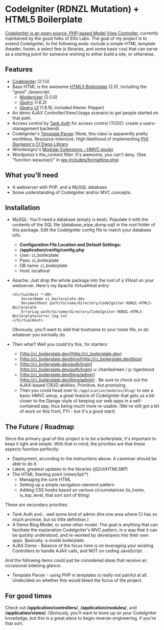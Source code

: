CodeIgniter (RDNZL Mutation) + HTML5 Boilerplate
================================================

[CodeIgniter is an open-source, PHP-based Model View Controller](http://codeigniter.com), currently maintained by the good folks of Ellis Labs. The goal of my project is to extend CodeIgniter, to the following ends: include a simple HTML template (header, footer, a select few js libraries, and some basic css) that can serve as a starting point for someone wishing to either build a site, or otherwise.

Features
--------
+	[CodeIgniter](http://codeigniter.com) (2.1.0)
+ 	Base HTML is the awesome [HTML5 Boilerplate](http://html5boilerplate.com/) (2.0), including the "good" Javascript:
	- 	[Modernizer](http://www.modernizr.com/) (2.0.6)
	- 	[jQuery](http://jquery.com) (1.6.2)
	- 	[jQuery UI](http://jqueryui.com) (1.8.16, included theme: Pepper)
+ 	An demo AJAX Controller/View/Usage scenario to get people started on that path.
+ 	Access control by [Tank Auth](http://www.konyukhov.com/soft/tank_auth/) for access control (TODO: create a users-management backend)
+ 	CodeIgniter's [Template Parser](http://codeigniter.com/user_guide/libraries/parser.html) (Note, this class is apparently pretty worthless. Resource-intensive. High likelihood of implementing [Phil Sturgeon's CI Dwoo Library](https://github.com/philsturgeon/codeigniter-dwoo)
+	Wiredesignz's [Modular Extensions - HMVC plugin](https://bitbucket.org/wiredesignz/codeigniter-modular-extensions-hmvc/wiki/Home)
+ 	Wordpress's the_content filter. It's awesome, you can't deny. (See "function wpautop()" in [wp-includes/formatting.php](http://svn.automattic.com/wordpress/tags/3.1.1/wp-includes/formatting.php))

What you'll need
----------------
+ 	A webserver with PHP, and a MySQL database
+ 	Some understanding of CodeIgniter and/or MVC concepts.

Installation
------------
+ 	MySQL: You'll need a database (empty is best). Populate it with the contents of the SQL file (database\_wipe\_dump.sql) in the root folder of this package. Edit the CodeIgniter config file to match your database info.
	- 	**Configuration File Location and Default Settings:**
    -	**/application/config/config.php**
	- 	User: ci_boilerplate
    - 	Pass: ci_boilerplate
    - 	DB name: ci_boilerplate
    - 	Host: localhost
    
+ 	Apache: Just drop the whole package into the root of a VHost on your webserver. Here's my Apache VirtualHost entry:
    
        <VirtualHost *:80>
            ServerName ci_boilerplate.dev
            DocumentRoot path/to/some/directory/CodeIgniter-RDNZL-HTML5-Boilerplate
            ErrorLog path/to/some/directory/CodeIgniter-RDNZL-HTML5-Boilerplate/error_log.txt
        </VirtualHost>
	
	Obviously, you'll want to add that hostname to your hosts file, or do whatever you normally do.

+	Then what? Well you could try this, for starters:
	-	[http://ci_boilerplate.dev](http://ci_boilerplate.dev)
	-	[http://ci_boilerplate.dev/blog](http://ci_boilerplate.dev/blog)
	-	[http://ci_boilerplate.dev/auth/login](http://ci_boilerplate.dev/auth/login) u: charliesheen / p: tigerblood
	-	[http://ci_boilerplate.dev/blog/admin](http://ci_boilerplate.dev/blog/admin) . Be sure to check out the AJAX-based CRUD abilities. Primitive, but promising.
	-	Then you could head over to <code>/application/modules/blog/</code> to see a basic HMVC setup, a great feature of CodeIgniter that gets us a bit closer to the Django-style of keeping our web apps in a self-contained app, thus being much more re-usable. (We've still got a bit of work on this front, FYI - but it's a good start).

The Future / Roadmap
--------------------
Since the primary goal of this project is to be a boilerplate, it's important to keep it light and simple. With that in mind, the priorities are that these aspects function perfectly:

+	Deployment, according to the instructions above. A caveman should be able to do it.
+	Latest, greatest updates to the libraries (jQ/UI/HTML5BP)
+	The HTML Starting point (views/tpl/*)
	-	Managing the core HTML
    -	Setting up a simple navigation-element pattern
    -	Adding CSS hooks based on various circumstances (is_home, is_top_level, that sort sort of thing)

These are secondary priorities:

+	Tank Auth and... well some kind of admin (the one area where CI has so much promise, but so little definition.)
+	A Demo Blog Model, or some other model. The goal is anything that can facilitate the explanation CodeIgniter's MVC pattern, in a way that it can be quickly understood, and re-worked by developers into their own apps. Basically: a model boilerplate.
+	AJAX Demo - Balance of the focus here is on leveraging your existing Controllers to handle AJAX calls, and NOT on coding JavaScript. 

And the following items could just be considered ideas that receive an occasional sidelong glance:

+	Template Parser - using PHP in templates is really not painful at all. Undecided on whether this would bleed the focus of the project.


For good times
--------------
Check out **/application/controllers/**, **/application/modules/**, and **/application/views/**. Obviously, you'll want to bone up on your CodeIgniter knowledge, but this is a great place to begin reverse-engineering, if you're that sort.
